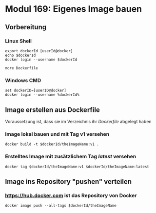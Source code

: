 # Modul 169: Eigenes Image bauen

## Vorbereitung

### Linux Shell

    export dockerId [userId@docker]
    echo $dockerId
    docker login --username $dockerId
    
    more Dockerfile 

### Windows CMD

    set dockerID=[userID@docker]
    docker login --username %dockerId%


## Image erstellen aus Dockerfile

Voraussetzung ist, dass sie im Verzeichnis ihr *Dockerfile* abgelegt haben

### Image lokal bauen und mit Tag v1 versehen

    docker build -t $dockerId/theImageName:v1 .

### Erstelltes Image mit zusätzlichem Tag *latest* versehen

    docker tag $dockerId/theImageName:v1 $dockerId/theImageName:latest

## Image ins Repository "pushen" verteilen

### https://hub.docker.com ist das Repository von Docker

    docker image push --all-tags $dockerId/theImageName

